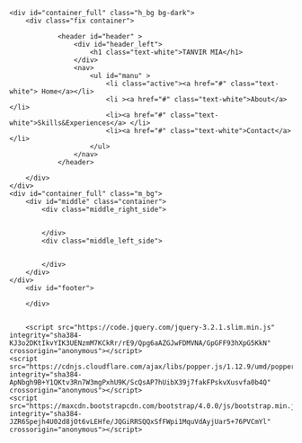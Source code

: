 <!DOCTYPE html>
<html lang="en">

<head>
    <meta charset="UTF-8">
    <meta name="viewport" content="width=device-width, initial-scale=1.0">
    <meta http-equiv="X-UA-Compatible" content="ie=edge">
    <title>Tanvir Mia :: Excel | Web Design| AutoCAD | SolidWorks
    </title>
    <link rel="stylesheet" href="https://maxcdn.bootstrapcdn.com/bootstrap/4.0.0/css/bootstrap.min.css" integrity="sha384-Gn5384xqQ1aoWXA+058RXPxPg6fy4IWvTNh0E263XmFcJlSAwiGgFAW/dAiS6JXm" crossorigin="anonymous">
    <link rel="stylesheet" type="text/css" href="style.css">
</head>

<body class="bg-primary">

    <div id="container_full" class="h_bg bg-dark">
        <div class="fix container">

                <header id="header" >
                    <div id="header_left">
                        <h1 class="text-white">TANVIR MIA</h1>
                    </div>
                    <nav>
                        <ul id="manu" >
                            <li class="active"><a href="#" class="text-white"> Home</a></li>
                            <li ><a href="#" class="text-white">About</a> </li>
                            <li><a href="#" class="text-white">Skills&Experiences</a> </li>
                            <li><a href="#" class="text-white">Contact</a> </li>
                        </ul>
                    </nav>
                </header>
            
        </div>
    </div>
    <div id="container_full" class="m_bg">
        <div id="middle" class="container">
            <div class="middle_right_side">


            </div>
            <div class="middle_left_side">


            </div>
        </div>
    </div>
        <div id="footer">

        </div>
    

        <script src="https://code.jquery.com/jquery-3.2.1.slim.min.js" integrity="sha384-KJ3o2DKtIkvYIK3UENzmM7KCkRr/rE9/Qpg6aAZGJwFDMVNA/GpGFF93hXpG5KkN" crossorigin="anonymous"></script>
    <script src="https://cdnjs.cloudflare.com/ajax/libs/popper.js/1.12.9/umd/popper.min.js" integrity="sha384-ApNbgh9B+Y1QKtv3Rn7W3mgPxhU9K/ScQsAP7hUibX39j7fakFPskvXusvfa0b4Q" crossorigin="anonymous"></script>
    <script src="https://maxcdn.bootstrapcdn.com/bootstrap/4.0.0/js/bootstrap.min.js" integrity="sha384-JZR6Spejh4U02d8jOt6vLEHfe/JQGiRRSQQxSfFWpi1MquVdAyjUar5+76PVCmYl" crossorigin="anonymous"></script>

</body>

</html>
